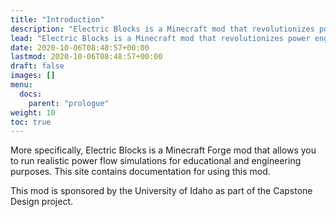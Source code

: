 ```yaml
---
title: "Introduction"
description: "Electric Blocks is a Minecraft mod that revolutionizes power engineering."
lead: "Electric Blocks is a Minecraft mod that revolutionizes power engineering."
date: 2020-10-06T08:48:57+00:00
lastmod: 2020-10-06T08:48:57+00:00
draft: false
images: []
menu:
  docs:
    parent: "prologue"
weight: 10
toc: true
---
```

More specifically, Electric Blocks is a Minecraft Forge mod that allows you to run realistic power flow simulations for educational and engineering purposes. This site contains documentation for using this mod.

This mod is sponsored by the University of Idaho as part of the Capstone Design project.